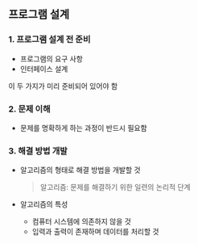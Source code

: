 ## 프로그램 설계

### 1. 프로그램 설계 전 준비

- 프로그램의 요구 사항
- 인터페이스 설계

이 두 가지가 미리 준비되어 있어야 함

### 2. 문제 이해

- 문제를 명확하게 하는 과정이 반드시 필요함

### 3. 해결 방법 개발

- 알고리즘의 형태로 해결 방법을 개발할 것

  > 알고리즘: 문제를 해결하기 위한 일련의 논리적 단계

- 알고리즘의 특성

  - 컴퓨터 시스템에 의존하지 않을 것
  - 입력과 출력이 존재하며 데이터를 처리할 것

